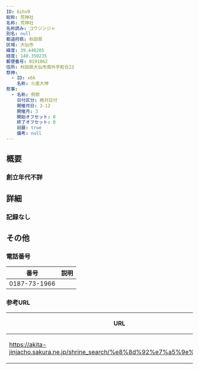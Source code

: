 ```yaml
---
ID: 6ihv9
総称: 荒神社
名称: 荒神社
名称読み: コウジンジャ
別名: null
都道府県: 秋田県
区域: 大仙市
緯度: 39.446205
経度: 140.350235
郵便番号: 0191862
住所: 秋田県大仙市南外字和合23
祭神:
  - ID: x6k
    名称: 火産大神
祭事:
  - 名称: 例祭
    日付区分: 絶対日付
    開催月日: 3-12
    開催月: 3
    開始オフセット: 0
    終了オフセット: 0
    旧暦: true
    備考: null
---
```


## 概要

### 創立年代不詳

## 詳細

### 記録なし

## その他

### 電話番号

| 番号         | 説明 |
| ------------ | ---- |
| 0187-73-1966 |      |

### 参考URL

| URL                                                                            | 説明   |
| ------------------------------------------------------------------------------ | ------ |
| https://akita-jinjacho.sakura.ne.jp/shrine_search/%e8%8d%92%e7%a5%9e%e7%a4%be/ | 神社庁 |
